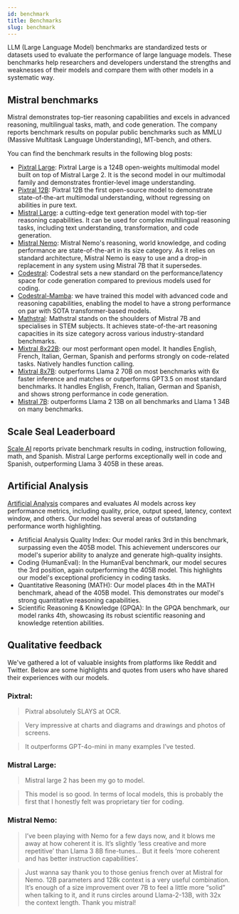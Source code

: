 ```yaml
---
id: benchmark
title: Benchmarks
slug: benchmark
---
```


LLM (Large Language Model) benchmarks are standardized tests or datasets used to evaluate the performance of large language models. These benchmarks help researchers and developers understand the strengths and weaknesses of their models and compare them with other models in a systematic way. 

## Mistral benchmarks
Mistral demonstrates top-tier reasoning capabilities and excels in advanced reasoning, multilingual tasks, math, and code generation. The company reports benchmark results on popular public benchmarks such as MMLU (Massive Multitask Language Understanding), MT-bench, and others.

You can find the benchmark results in the following blog posts: 
- [Pixtral Large](https://mistral.ai/news/pixtral-large/): Pixtral Large is a 124B open-weights multimodal model built on top of Mistral Large 2. It is the second model in our multimodal family and demonstrates frontier-level image understanding.
- [Pixtral 12B](https://mistral.ai/news/pixtral-12b/): Pixtral 12B the first open-source model to demonstrate state-of-the-art multimodal understanding, without regressing on abilities in pure text. 
- [Mistral Large](https://mistral.ai/news/mistral-large-2407/): a cutting-edge text generation model with top-tier reasoning capabilities.
It can be used for complex multilingual reasoning tasks, including text understanding, transformation, and code generation.
- [Mistral Nemo](https://mistral.ai/news/mistral-nemo/): Mistral Nemo's reasoning, world knowledge, and coding performance are state-of-the-art in its size category.  As it relies on standard architecture, Mistral Nemo is easy to use and a drop-in replacement in any system using Mistral 7B that it supersedes.
- [Codestral](https://mistral.ai/news/codestral-2501/): Codestral sets a new standard on the performance/latency space for code generation compared to previous models used for coding.
- [Codestral-Mamba](https://mistral.ai/news/codestral-mamba/): we have trained this model with advanced code and reasoning capabilities, enabling the model to have a strong performance on par with SOTA transformer-based models.
- [Mathstral](https://mistral.ai/news/mathstral/): Mathstral stands on the shoulders of Mistral 7B and specialises in STEM subjects. It achieves state-of-the-art reasoning capacities in its size category across various industry-standard benchmarks. 
- [Mixtral 8x22B](https://mistral.ai/news/mixtral-8x22b/): our most performant open model. It handles English,
  French, Italian, German, Spanish and performs strongly on code-related tasks. Natively handles function calling. 
- [Mixtral 8x7B](https://mistral.ai/news/mixtral-of-experts/): outperforms Llama 2 70B on most benchmarks with 6x faster inference and matches 
or outperforms GPT3.5 on most standard benchmarks. It handles English, French, Italian, German and Spanish, and shows strong performance in code generation.
- [Mistral 7B](https://mistral.ai/news/announcing-mistral-7b/): outperforms Llama 2 13B on all benchmarks and Llama 1 34B on many benchmarks. 

## Scale Seal Leaderboard

[Scale AI](https://scale.com/leaderboard) reports private benchmark results in coding, instruction following, math, and Spanish. Mistral Large performs exceptionally well in code and Spanish, outperforming Llama 3 405B in these areas.

## Artificial Analysis

[Artificial Analysis](https://artificialanalysis.ai/models) compares and evaluates AI models across key performance metrics, including quality, price, output speed, latency, context window, and others. Our model has several areas of outstanding performance worth highlighting.

- Artificial Analysis Quality Index: Our model ranks 3rd in this benchmark, surpassing even the 405B model. This achievement underscores our model's superior ability to analyze and generate high-quality insights.
- Coding (HumanEval): In the HumanEval benchmark, our model secures the 3rd position, again outperforming the 405B model. This highlights our model's exceptional proficiency in coding tasks.
- Quantitative Reasoning (MATH): Our model places 4th in the MATH benchmark, ahead of the 405B model. This demonstrates our model's strong quantitative reasoning capabilities.
- Scientific Reasoning & Knowledge (GPQA): In the GPQA benchmark, our model ranks 4th, showcasing its robust scientific reasoning and knowledge retention abilities.

## Qualitative feedback
We've gathered a lot of valuable insights from platforms like Reddit and Twitter. Below are some highlights and quotes from users who have shared their experiences with our models.

### Pixtral: 

> Pixtral absolutely SLAYS at OCR. 

> Very impressive at charts and diagrams and drawings and photos of screens.

> It outperforms GPT-4o-mini in many examples I’ve tested.

### Mistral Large:

> Mistral large 2 has been my go to model.

> This model is so good. In terms of local models, this is probably the first that I honestly felt was proprietary tier for coding.

### Mistral Nemo:

> I’ve been playing with Nemo for a few days now, and it blows me away at how coherent it is. It’s slightly ‘less creative and more repetitive’ than Llama 3 8B fine-tunes… But it feels ‘more coherent and has better instruction capabilities’.

> Just wanna say thank you to those genius french over at Mistral for Nemo. 12B parameters and 128k context is a very useful combination. It’s enough of a size improvement over 7B to feel a little more “solid” when talking to it, and it runs circles around Llama-2-13B, with 32x the context length. Thank you mistral!
